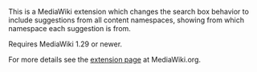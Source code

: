 This is a MediaWiki extension which changes the search box behavior to include suggestions from all
content namespaces, showing from which namespace each suggestion is from.

Requires MediaWiki 1.29 or newer.

For more details see the
[extension page](https://www.mediawiki.org/wiki/Extension:MixedNamespaceSearchSuggestions) at
MediaWiki.org.

